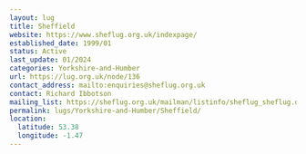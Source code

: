 ```yaml
---
layout: lug
title: Sheffield
website: https://www.sheflug.org.uk/indexpage/
established_date: 1999/01
status: Active
last_update: 01/2024
categories: Yorkshire-and-Humber
url: https://lug.org.uk/node/136
contact_address: mailto:enquiries@sheflug.org.uk
contact: Richard Ibbotson
mailing_list: https://sheflug.org.uk/mailman/listinfo/sheflug_sheflug.org.uk
permalink: lugs/Yorkshire-and-Humber/Sheffield/
location:
  latitude: 53.38
  longitude: -1.47
---
```

